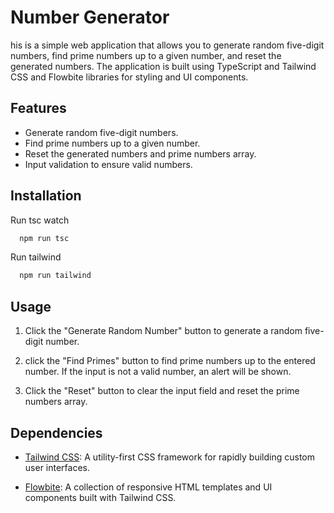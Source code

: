 
# Number Generator

his is a simple web application that allows you to generate random five-digit numbers, find prime numbers up to a given number, and reset the generated numbers. The application is built using TypeScript and Tailwind CSS and Flowbite libraries for styling and UI components.

## Features

- Generate random five-digit numbers.
- Find prime numbers up to a given number.
- Reset the generated numbers and prime numbers array.
- Input validation to ensure valid numbers.


## Installation

Run tsc watch

```bash
  npm run tsc
```
Run tailwind

```bash
  npm run tailwind
```

## Usage

1. Click the "Generate Random Number" button to generate a random five-digit number.

2. click the "Find Primes" button to find prime numbers up to the entered number. If the input is not a valid number, an alert will be shown.

3. Click the "Reset" button to clear the input field and reset the prime numbers array.

## Dependencies

- [Tailwind CSS](https://tailwindcss.com/): A utility-first CSS framework for rapidly building custom user interfaces.

- [Flowbite](https://flowbite.com/): A collection of responsive HTML templates and UI components built with Tailwind CSS.
